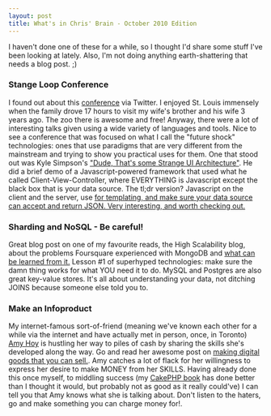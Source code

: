 ```yaml
--- 
layout: post
title: What's in Chris' Brain - October 2010 Edition
---
```

<p>I haven't done one of these for a while, so I thought I'd share some stuff I've been looking at lately.  Also, I'm not doing anything earth-shattering that needs a blog post. ;)</p>
<h3>Stange Loop Conference</h3>
<p>
I found out about this <a href="http://strangeloop2010.com/">conference</a> via Twitter.  I enjoyed St. Louis immensely when the family drove 17 hours to visit my wife's brother and his wife 3 years ago.  The zoo there is awesome and free!  Anyway, there were a lot of interesting talks given using a wide variety of languages and tools.  Nice to see a conference that was focused on what I call the "future shock" technologies:   ones that use paradigms that are very different from the mainstream and trying to show you practical uses for them.  One that stood out was Kyle Simpson's <a href="http://strangeloop2010.com/talks/14469">"Dude, That's some Strange UI Architecture"</a>.  He did a brief demo of a Javascript-powered framework that used what he called Client-View-Controller, where EVERYTHING is Javascript except the black box that is your data source.  The tl;dr version?  Javascript on the client and the server, use <a href="http://github.com/leeoniya/handlebar.js"> for templating, and make sure your data source can accept and return JSON.  Very interesting, and worth checking out.
</a></p>
<h3>Sharding and NoSQL - Be careful!</h3>
<p>
Great blog post on one of my favourite reads, the High Scalability blog, about the problems Foursquare experienced with MongoDB and <a href="http://highscalability.com/blog/2010/10/15/troubles-with-sharding-what-can-we-learn-from-the-foursquare.html">what can be learned from it.</a>  Lesson #1 of superhyped technologies:  make sure the damn thing works for what YOU need it to do.  MySQL and Postgres are also great key-value stores.  It's all about understanding your data, not ditching JOINS because someone else told you to.
</p>
<h3>Make an Infoproduct</h3>
<p>
My internet-famous sort-of-friend (meaning we've known each other for a while via the internet and have actually met in person, once, in Toronto) <a href="http://twitter.com/amyhoy">Amy Hoy</a> is hustling her way to piles of cash by sharing the skills she's developed along the way.  Go and read her awesome post on <a href="http://unicornfree.com/2010/make-an-infoproduct/">making digital goods that you can sell.</a>.  Amy catches a lot of flack for her willingness to express her desire to make MONEY from her SKILLS.  Having already done this once myself, to middling success (my <a href="http://www.littlehart.net/book">CakePHP book</a> has done better than I thought it would, but probably not as good as it really could've) I can tell you that Amy knows what she is talking about.  Don't listen to the haters, go and make something you can charge money for!.
</p>
